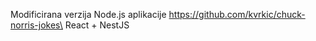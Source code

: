 Modificirana verzija Node.js aplikacije https://github.com/kvrkic/chuck-norris-jokes\
React + NestJS
